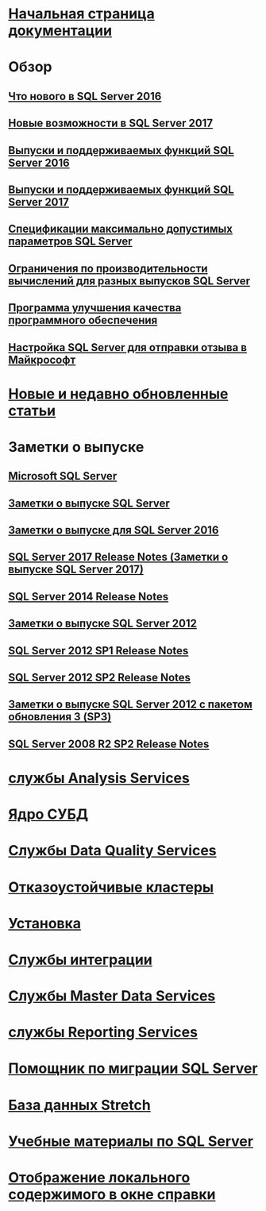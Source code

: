 # [Начальная страница документации](sql-server-technical-documentation.md)

# Обзор
## [Что нового в SQL Server 2016](what-s-new-in-sql-server-2016.md)
## [Новые возможности в SQL Server 2017](what-s-new-in-sql-server-2017.md)
## [Выпуски и поддерживаемых функций SQL Server 2016](editions-and-components-of-sql-server-2016.md)
## [Выпуски и поддерживаемых функций SQL Server 2017](editions-and-components-of-sql-server-2017.md)
## [Спецификации максимально допустимых параметров SQL Server](maximum-capacity-specifications-for-sql-server.md)
## [Ограничения по производительности вычислений для разных выпусков SQL Server](compute-capacity-limits-by-edition-of-sql-server.md)
## [Программа улучшения качества программного обеспечения](customer-experience-improvement-program-for-sql-server-data-tools.md)
## [Настройка SQL Server для отправки отзыва в Майкрософт](sql-server-customer-feedback.md)

# [Новые и недавно обновленные статьи](sql-server-new-updated-sql-docs-pr.md)

# Заметки о выпуске

## [Microsoft SQL Server](../release-notes/microsoft-sql-server.md)
## [Заметки о выпуске SQL Server](../release-notes/sql-server-release-notes.md)
## [Заметки о выпуске для SQL Server 2016](sql-server-2016-release-notes.md)
## [SQL Server 2017 Release Notes (Заметки о выпуске SQL Server 2017)](sql-server-2017-release-notes.md)

## [SQL Server 2014 Release Notes](../release-notes/sql-server-2014-release-notes.md)
## [Заметки о выпуске SQL Server 2012](../release-notes/sql-server-2012-release-notes.md)
## [SQL Server 2012 SP1 Release Notes](../release-notes/sql-server-2012-sp1-release-notes.md)
## [SQL Server 2012 SP2 Release Notes](../release-notes/sql-server-2012-sp2-release-notes.md)
## [Заметки о выпуске SQL Server 2012 с пакетом обновления 3 (SP3)](../release-notes/sql-server-2012-sp3-release-notes.md)
## [SQL Server 2008 R2 SP2 Release Notes](../release-notes/sql-server-2008-r2-sp2-release-notes.md)

# [службы Analysis Services](../analysis-services/analysis-services.md)
# [Ядро СУБД](../database-engine/sql-server-database-engine-overview.md)
# [Службы Data Quality Services](../data-quality-services/data-quality-services.md)
# [Отказоустойчивые кластеры](../sql-server/failover-clusters/install/sql-server-failover-cluster-installation.md)
# [Установка](../sql-server/install/planning-a-sql-server-installation.md)
# [Службы интеграции](../integration-services/sql-server-integration-services.md)
# [Службы Master Data Services](../master-data-services/master-data-services-overview-mds.md)
# [службы Reporting Services](../reporting-services/create-deploy-and-manage-mobile-and-paginated-reports.md)
# [Помощник по миграции SQL Server](../ssma/sql-server-migration-assistant.md)
# [База данных Stretch](../sql-server/stretch-database/stretch-database.md)
# [Учебные материалы по SQL Server](tutorials-for-sql-server-2016.md)
# [Отображение локального содержимого в окне справки](../release-notes/sql-server-help-installation.md)